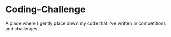 # Coding-Challenge
A place where I gently place down my code that I've written in competitions and challenges.

